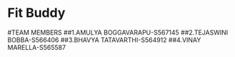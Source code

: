 # Fit Buddy
#TEAM MEMBERS
##1.AMULYA BOGGAVARAPU-S567145
##2.TEJASWINI BOBBA-S566406
##3.BHAVYA TATAVARTHI-S564912
##4.VINAY MARELLA-S565587

